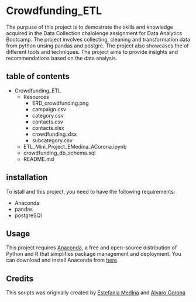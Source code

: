 # Crowdfunding_ETL
The purpuse of this project is to demostrate the skills and knowledge acquired in the Data Collection chalolenge assignment for Data Analytics Bootcamp. The project involves collecting, cleaning and transformation data from python unsing pandas and postgre. The project also showcases the of different tools and techniques. The project aims to provide insights and recommendations based on the data analysis. 

## table of contents 
* Crowdfunding_ETL
    * Resources
        * ERD_crowdfunding.png
        * campaign.csv
        * category.csv
        * contacts.csv
        * contacts.xlsx
        * crowdfunding.xlsx
        * subcategory.csv
    * ETL_Mini_Project_EMedina_ACorona.ipynb
    * crowdfunding_db_schema.sql
    * README.md
## installation 
To istall and this project, you need to have the following requirements:

* Anaconda
* pandas
* postgreSQl

## Usage
This project requires [Anaconda](https://www.anaconda.com/products/individual), a free and open-source distribution of Python and R that simplifies package management and deployment. You can download and install Anaconda from [here](https://www.anaconda.com/products/individual#Downloads).

## Credits 
This scripts was originally created by [Estefania Medina](https://github.com/estefaniamm99) and [Alvaro Corona](https://github.com/AlTesla)
